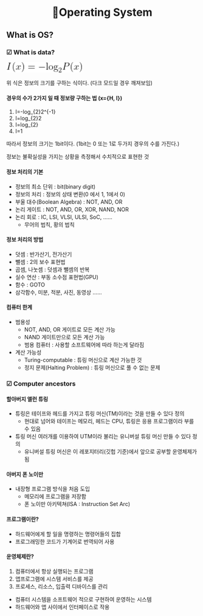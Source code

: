 <h1 align="center">🦎Operating System</h1>

## What is OS?

### ☑ What is data?

<img src="./s1.jpg" width=200px alt="정보의 크기">

위 식은 정보의 크기를 구하는 식이다. (다크 모드일 경우 깨져보임)<br/>
#### 경우의 수가 2가지 일 때 정보량 구하는 법 (x={H, I})
1. I=-log_{2}2^{-1}
2. I=log_{2}2
3. I=log_{2}
4. I=1

따라서 정보의 크기는 1bit이다. (1bit는 0 또는 1로 두가지 경우의 수를 가진다.)

정보는 불확실성을 가지는 상황을 측정해서 수치적으로 표현한 것

#### 정보 처리의 기본
- 정보의 최소 단위 : bit(binary digit)
- 정보의 처리 : 정보의 상태 변환(0 에서 1, 1에서 0)
- 부울 대수(Boolean Algebra) : NOT, AND, OR
- 논리 게이트 : NOT, AND, OR, XOR, NAND, NOR
- 논리 회로 : IC, LSI, VLSI, ULSI, SoC, ......
  - 무어의 법칙, 황의 법칙

#### 정보 처리의 방법
- 덧셈 : 반가산기, 전가산기
- 뺄셈 : 2의 보수 표현법
- 곱셈, 나눗셈 : 덧셈과 뺄셈의 반복
- 실수 연산 : 부동 소수점 표현법(GPU)
- 함수 : GOTO
- 삼각함수, 미분, 적분, 사진, 동영상 ......

#### 컴퓨터 한계
- 범용성
  - NOT, AND, OR 게이트로 모든 계산 가능
  - NAND 게이트만으로 모든 계산 가능
  - 범용 컴퓨터 : 사용할 소프트웨어에 따라 하는게 달라짐
- 계산 가능성
  - Turing-computable : 튜링 머신으로 계산 가능한 것
  - 정지 문제(Halting Problem) : 튜링 머신으로 풀 수 없는 문제

### ☑ Computer ancestors
#### 할아버지 앨런 튜링
- 튜링은 테이프와 헤드를 가지고 튜링 머신(TM)이라는 것을 만들 수 있다 정의
  - 현대로 넘어와 테이프는 메모리, 헤드는 CPU, 튜링은 응용 프로그램이라 부를 수 있음
- 튜링 머신 여러개를 이용하여 UTM이라 불리는 유니버설 튜링 머신 만들 수 있다 정의
  - 유니버설 튜링 머신은 이 레포지터리(깃헙 기준)에서 앞으로 공부할 운영체제가 됨

#### 아버지 폰 노이만
- 내장형 프로그램 방식을 처음 도입
  - 메모리에 프로그램을 저장함 
  - 폰 노이만 아키텍쳐(ISA : Instruction Set Arc)

#### 프로그램이란?
- 하드웨어에게 할 일을 명령하는 명령어들의 집합
- 프로그래밍한 코드가 기계어로 번역되어 사용

#### 운영체제란?
1. 컴퓨터에서 항상 실행되는 프로그램
2. 앱프로그램에 시스템 서비스를 제공
3. 프로세스, 리소스, 입출력 디바이스를 관리

- 컴퓨터 시스템을 소프트웨어 적으로 구현하여 운영하는 시스템
- 하드웨어와 앱 사이에서 인터페이스로 작용
